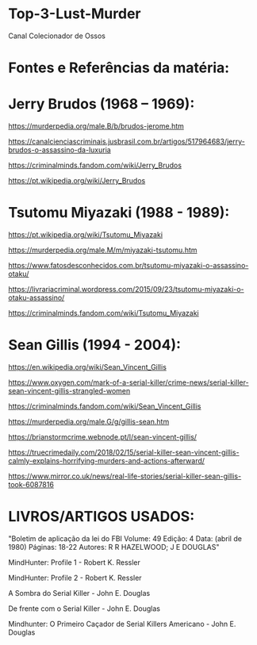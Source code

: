 # Top-3-Lust-Murder
Canal Colecionador de Ossos

# Fontes e Referências da matéria:


# Jerry Brudos (1968 – 1969):

https://murderpedia.org/male.B/b/brudos-jerome.htm

https://canalcienciascriminais.jusbrasil.com.br/artigos/517964683/jerry-brudos-o-assassino-da-luxuria

https://criminalminds.fandom.com/wiki/Jerry_Brudos

https://pt.wikipedia.org/wiki/Jerry_Brudos



# Tsutomu Miyazaki (1988 - 1989):

https://pt.wikipedia.org/wiki/Tsutomu_Miyazaki

https://murderpedia.org/male.M/m/miyazaki-tsutomu.htm

https://www.fatosdesconhecidos.com.br/tsutomu-miyazaki-o-assassino-otaku/

https://livrariacriminal.wordpress.com/2015/09/23/tsutomu-miyazaki-o-otaku-assassino/

https://criminalminds.fandom.com/wiki/Tsutomu_Miyazaki



# Sean Gillis (1994 - 2004):

https://en.wikipedia.org/wiki/Sean_Vincent_Gillis

https://www.oxygen.com/mark-of-a-serial-killer/crime-news/serial-killer-sean-vincent-gillis-strangled-women

https://criminalminds.fandom.com/wiki/Sean_Vincent_Gillis

https://murderpedia.org/male.G/g/gillis-sean.htm

https://brianstormcrime.webnode.pt/l/sean-vincent-gillis/

https://truecrimedaily.com/2018/02/15/serial-killer-sean-vincent-gillis-calmly-explains-horrifying-murders-and-actions-afterward/

https://www.mirror.co.uk/news/real-life-stories/serial-killer-sean-gillis-took-6087816



# LIVROS/ARTIGOS USADOS:

"Boletim de aplicação da lei do FBI Volume: 49 Edição: 4 Data: (abril de 1980) Páginas: 18-22
Autores: R R HAZELWOOD; J E DOUGLAS"

MindHunter: Profile 1 - Robert K. Ressler

MindHunter: Profile 2 - Robert K. Ressler

A Sombra do Serial Killer - John E. Douglas

De frente com o Serial Killer - John E. Douglas

Mindhunter: O Primeiro Caçador de Serial Killers Americano - John E. Douglas
